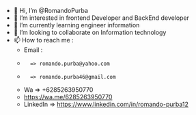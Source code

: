 - 👋 Hi, I’m @RomandoPurba
- 👀 I’m interested in frontend Developer and BackEnd developer
- 🌱 I’m currently learning engineer information
- 💞️ I’m looking to collaborate on Information technology
- 📫 How to reach me :
     - Email :
     -       => romando.purba@yahoo.com
     -       => romando.purba46@gmail.com
     - Wa => +6285263950770
     - https://wa.me/6285263950770
     - LinkedIn => https://www.linkedin.com/in/romando-purba12

<!---
RomandoPurba/RomandoPurba is a ✨ special ✨ repository because its `README.md` (this file) appears on your GitHub profile.
You can click the Preview link to take a look at your changes.
--->
